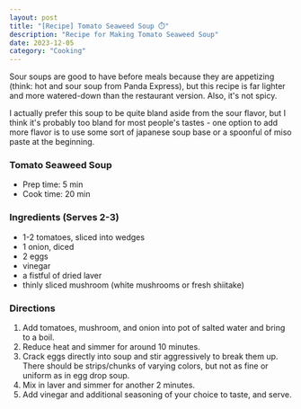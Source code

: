 ```yaml
---
layout: post
title: "[Recipe] Tomato Seaweed Soup ⏱️"
description: "Recipe for Making Tomato Seaweed Soup"
date: 2023-12-05
category: "Cooking"
---
```


Sour soups are good to have before meals because they are appetizing (think: hot and sour soup from Panda Express), but this recipe is far lighter and more watered-down than the restaurant version. Also, it's not spicy.

I actually prefer this soup to be quite bland aside from the sour flavor, but I think it's probably too bland for most people's tastes - one option to add more flavor is to use some sort of japanese soup base or a spoonful of miso paste at the beginning.

<!-- more -->

### Tomato Seaweed Soup
- Prep time: 5 min
- Cook time: 20 min

### Ingredients (Serves 2-3)
- 1-2 tomatoes, sliced into wedges
- 1 onion, diced
- 2 eggs
- vinegar
- a fistful of dried laver
- thinly sliced mushroom (white mushrooms or fresh shiitake)

### Directions
1. Add tomatoes, mushroom, and onion into pot of salted water and bring to a boil.
2. Reduce heat and simmer for around 10 minutes.
3. Crack eggs directly into soup and stir aggressively to break them up. There should be strips/chunks of varying colors, but not as fine or uniform as in egg drop soup.
4. Mix in laver and simmer for another 2 minutes.
5. Add vinegar and additional seasoning of your choice to taste, and serve.
